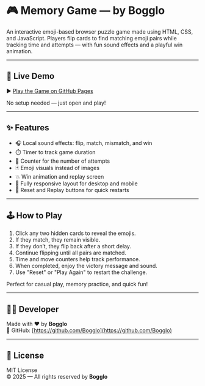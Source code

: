 # 🎮 Memory Game — by Bogglo

An interactive emoji-based browser puzzle game made using HTML, CSS, and JavaScript. Players flip cards to find matching emoji pairs while tracking time and attempts — with fun sound effects and a playful win animation.

---

## 🔗 Live Demo

▶️ [Play the Game on GitHub Pages](https://bogglo.github.io/memory-game)

No setup needed — just open and play!

---

## ✨ Features

- 🎧 Local sound effects: flip, match, mismatch, and win  
- ⏱️ Timer to track game duration  
- 🧠 Counter for the number of attempts  
- 🃏 Emoji visuals instead of images  
- 💥 Win animation and replay screen  
- 📱 Fully responsive layout for desktop and mobile  
- 🔁 Reset and Replay buttons for quick restarts

---

## 🕹️ How to Play

1. Click any two hidden cards to reveal the emojis.  
2. If they match, they remain visible.  
3. If they don’t, they flip back after a short delay.  
4. Continue flipping until all pairs are matched.  
5. Time and move counters help track performance.  
6. When completed, enjoy the victory message and sound.  
7. Use "Reset" or "Play Again" to restart the challenge.

Perfect for casual play, memory practice, and quick fun!

---

## 👨‍💻 Developer

Made with ❤️ by **Bogglo**  
🔗 GitHub: [https://github.com/Bogglo](https://github.com/Bogglo)

---

## 📜 License

MIT License  
© 2025 — All rights reserved by **Bogglo**
